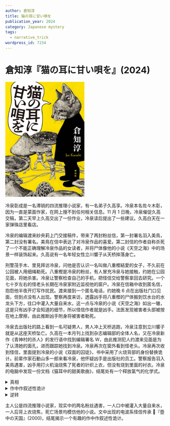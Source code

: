 ```yaml
---
author: 倉知淳
title: 猫の耳に甘い唄を
publication_year: 2024
category: Japanese mystery
tags:
  - narrative_trick
wordpress_id: 7234
---
```


# 倉知淳『猫の耳に甘い唄を』(2024)

<img src=images/2024b_cover.jpg width=250/>

冷泉彰成是一名滞销的四流推理小说家，有一名弟子久高享。冷泉本名佐々木彰，因为一直是蒙面作家，在网上搜不到任何相关信息。11 月 1 日晚，冷泉催促久高交稿，第二天早上久高交出了一份作业，冷泉读后提出了一些建议。久高白天在一家弹珠店里看店。

冷泉的编辑渡来紗央莉上门交接稿件，带来了两封粉丝信，第一封署名羽入美鳥，第二封没有署名。美鳥在信中表达了对冷泉作品的喜爱。第二封信的作者自称杀死了一个不能正确理解冷泉作品的女读者，并将尸体像他的小说《天空之海》中的场景一样装饰起来。久高说有一名年轻女性立川響子从天桥摔落身亡。

刑警茂手木、里見拜访冷泉，问他是否认识一名叫做八重樫結愛的女子，不久前在公园被人用细绳勒死。八重樫是冷泉的粉丝，有人冒充冷泉与她接触，约她在公园见面，将她杀害。冷泉让警察检查自己的手机，把怪信交给警察拿回去研究。一个七十岁左右的怪老头长期在冷泉家附近监视他的窗户。冷泉在信箱中收到匿名信，抱怨他半夜开灯写作扰民。渡来接到一个匿名电话，约她晚 6 点在出版社门口见面，但到点没有人出现。警察再度来访，透露凶手将八重樫的尸体搬到饮水台的水龙头下方，往口中灌入大量自来水，这一点与冷泉的小说《天空之海》如出一辙，这是只有凶手才会知道的细节，所以怪信作者就是凶手。法医发现被害者头部被按在地上摩擦，由此推断凶手附身将被害者勒死。

冷泉去出版社的路上看到一名可疑男人，男人冲上天桥逃跑，冷泉注意到立川響子就是从这座天桥坠亡。久高在一本月刊上找到杂志编辑部的全体人名，又在冷泉新作《青神村的杀人》的发行语中找到编辑署名 W，由此推测犯人约渡来见面是为了认清她的面孔，进而跟踪她找到冷泉。冷泉再次在窗外看到怪老头。冷泉再次收到怪信，里面提到冷泉的小说《双面的囚徒》，书中采用了火烧背部的身份替换诡计。前辈作家石動山多一郎来看冷泉，他怀疑凶手是出版社的员工。警察报告羽入美鳥遇害，凶手用打火机油烧焦了死者的针织上衣，但没有烧到里面的衬衣。冷泉的电脑中发现一份文档《猫耳中的甜美歌曲》，结尾处有一个释放氯气的化学式。

<details><summary>真相</summary>
冷泉在天桥上与立川起了纠纷，把她推到桥下。冷泉约八重樫在公园见面，求爱遭拒后将她杀害，口中注入了自来水，后来又因为相同的动机杀死了羽入。冷泉和受害人联系的时候用的是另一部手机。冷泉伪造怪信，给出版社打电话约渡来见面，都是为了制造有另外凶手的假象。冷泉把自己的犯罪经历写成小说《猫耳中的甜美歌曲》。
</details>

<details><summary>作中作叙述性诡计</summary>
冷泉是身高 162 厘米，体重 160 公斤的大胖子。文中有多处伏线：
* 冷泉不喜欢外出，也不与人交流，是因为对体型自卑。
* 冷泉总坐在沙发上，拿近处的东西也觉得麻烦。
* 冷泉总是穿深色的衣服。
* 冷泉不小心把粉丝信掉在地上，却等着警察去捡。
* 冷泉袜子尖端破了，开玩笑让久高帮他剪趾甲。

冷泉骑在八重樫結愛身上，用裤带将她勒死。由于他体型肥胖，容易出汗，汗水滴落在八重樫的脸上。为了掩盖死者身上的汗渍，他将尸体搬到水龙头下清洗。冷泉从后方勒死羽入美鳥，整个腹部紧贴着羽入背部，在上面留下汗渍。他将羽入的上衣背面烧焦，是为了清除汗渍。
</details>

<details><summary>逆转</summary>
久高也是身高 158 厘米，体重 180 公斤的大胖子，他在天桥上不慎杀死立川，担心被人认出，所以嫁祸和自己体型相似的冷泉。11 月 1 日晚久高假装赶稿，其实外出杀人。久高写了怪信，给渡来打了奇怪的电话。久高提前写好了《猫耳中的甜美歌曲》，假装成冷泉的遗作，意图用氯气杀死冷泉，在他死后出版话题小说，一炮而红。小说中监视冷泉家的怪老头是无关邻居。
</details>

主人公是四流推理小说家，现实中的两名粉丝遇害，一人口中被灌入大量自来水，一人后背上衣烧焦，死亡场景均模仿他的小说。文中出现的电波系怪信传承 📖『壺中の天国』(2000)，结尾揭示一个有趣的作中作叙述性诡计。